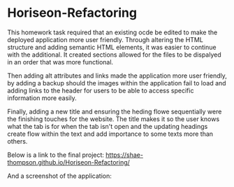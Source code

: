 # Horiseon-Refactoring
This homework task required that an existing ocde be edited to make the deployed application more user friendly. Through altering the HTML structure and adding semantic HTML elements, it was easier to continue with the additional. It created sections allowed for the files to be dispalyed in an order that was more functional.

Then adding alt attributes and links made the application more user friendly, by adding a backup should the images within the application fail to load and adding links to the header for users to be able to access specific information more easily.

Finally, adding a new title and ensuring the heding flowe sequentially were the finishing touches for the website. The title makes it so the user knows what the tab is for when the tab isn't open and the updating headings create flow within the text and add importance to some texts more than others. 

Below is a link to the final project: 
https://shae-thompson.github.io/Horiseon-Refactoring/

And a screenshot of the application:
